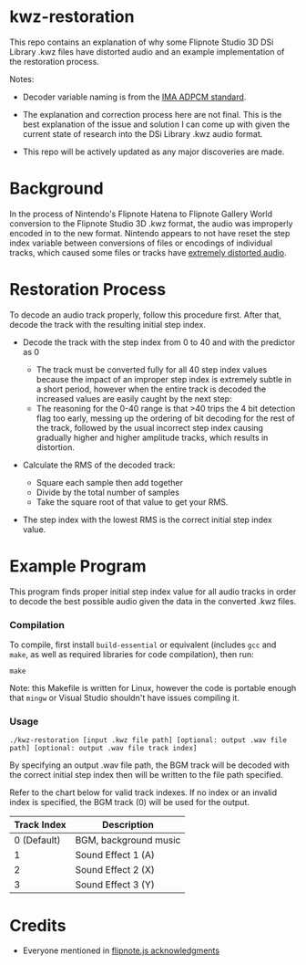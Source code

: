 # kwz-restoration
This repo contains an explanation of why some Flipnote Studio 3D DSi Library .kwz files have distorted audio and an example implementation of the restoration process.

Notes:

- Decoder variable naming is from the [IMA ADPCM standard](http://www.cs.columbia.edu/~hgs/audio/dvi/IMA_ADPCM.pdf).

- The explanation and correction process here are not final. This is the best explanation of the issue and solution I can come up with given the current state of research into the DSi Library .kwz audio format.

- This repo will be actively updated as any major discoveries are made.


# Background
In the process of Nintendo's Flipnote Hatena to Flipnote Gallery World conversion to the Flipnote Studio 3D .kwz format, the audio was improperly encoded in to the new format. Nintendo appears to not have reset the step index variable between conversions of files or encodings of individual tracks, which caused some files or tracks have [extremely distorted audio](https://twitter.com/AustinSudomemo/status/1220367326085832704).


# Restoration Process
To decode an audio track properly, follow this procedure first. After that, decode the track with the resulting initial step index.

- Decode the track with the step index from 0 to 40 and with the predictor as 0
    - The track must be converted fully for all 40 step index values because the impact of an improper step index is extremely subtle in a short period, however when the entire track is decoded the increased values are easily caught by the next step:
    - The reasoning for the 0-40 range is that >40 trips the 4 bit detection flag too early, messing up the ordering of bit decoding for the rest of the track, followed by the usual incorrect step index causing gradually higher and higher amplitude tracks, which results in distortion.

- Calculate the RMS of the decoded track:
    - Square each sample then add together
    - Divide by the total number of samples
    - Take the square root of that value to get your RMS.

- The step index with the lowest RMS is the correct initial step index value.


# Example Program
This program finds proper initial step index value for all audio tracks in order to decode the best possible audio given the data in the converted .kwz files.

### Compilation
To compile, first install `build-essential` or equivalent (includes `gcc` and `make`, as well as required libraries for code compilation), then run:

```shell
make
```

Note: this Makefile is written for Linux, however the code is portable enough that `mingw` or Visual Studio shouldn't have issues compiling it.

### Usage
`./kwz-restoration [input .kwz file path] [optional: output .wav file path] [optional: output .wav file track index]`

By specifying an output .wav file path, the BGM track will be decoded with the correct initial step index then will be written to the file path specified.

Refer to the chart below for valid track indexes. If no index or an invalid index is specified, the BGM track (0) will be used for the output.

| Track Index | Description           |
|-------------|-----------------------|
| 0 (Default) | BGM, background music |
| 1           | Sound Effect 1 (A)    |
| 2           | Sound Effect 2 (X)    |
| 3           | Sound Effect 3 (Y)    |


# Credits
- Everyone mentioned in [flipnote.js acknowledgments](https://flipnote.js.org/pages/docs/acknowledgements.html)
